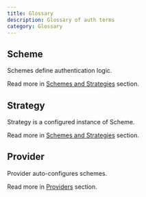 ```yaml
---
title: Glossary
description: Glossary of auth terms
category: Glossary
---
```


## Scheme

Schemes define authentication logic.

Read more in [Schemes and Strategies](/auth/guide/scheme) section.

## Strategy

Strategy is a configured instance of Scheme.

Read more in [Schemes and Strategies](/auth/guide/scheme) section.

## Provider

Provider auto-configures schemes.

Read more in [Providers](/auth/guide/provider) section.